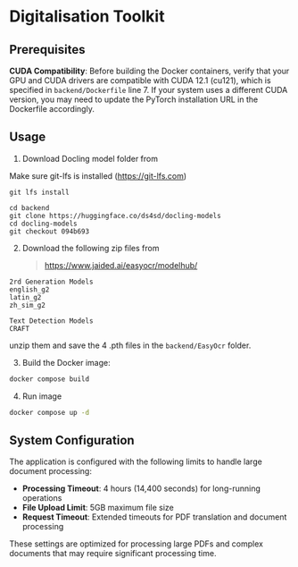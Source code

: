 # Digitalisation Toolkit

## Prerequisites

**CUDA Compatibility**: Before building the Docker containers, verify that your GPU and CUDA drivers are compatible with CUDA 12.1 (cu121), which is specified in `backend/Dockerfile` line 7. If your system uses a different CUDA version, you may need to update the PyTorch installation URL in the Dockerfile accordingly.

## Usage

1. Download Docling model folder from

Make sure git-lfs is installed (https://git-lfs.com)
```
git lfs install
```
```
cd backend
git clone https://huggingface.co/ds4sd/docling-models
cd docling-models
git checkout 094b693
```

2. Download the following zip files from

    >   https://www.jaided.ai/easyocr/modelhub/

```
2rd Generation Models
english_g2
latin_g2
zh_sim_g2 

Text Detection Models
CRAFT
```
unzip them and save the 4 .pth files in the `backend/EasyOcr` folder.

3.  Build the Docker image:
```bash
docker compose build
```

4.  Run image
```bash
docker compose up -d
```

## System Configuration

The application is configured with the following limits to handle large document processing:

- **Processing Timeout**: 4 hours (14,400 seconds) for long-running operations
- **File Upload Limit**: 5GB maximum file size
- **Request Timeout**: Extended timeouts for PDF translation and document processing

These settings are optimized for processing large PDFs and complex documents that may require significant processing time.
